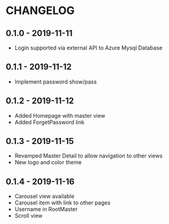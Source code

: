 ﻿# CHANGELOG

## 0.1.0 - 2019-11-11

- Login supported via external API to Azure Mysql Database

## 0.1.1 - 2019-11-12

- Implement password show/pass

## 0.1.2 - 2019-11-12

- Added Homepage with master view
- Added ForgetPassword link

## 0.1.3 - 2019-11-15

- Revamped Master Detail to allow navigation to other views
- New logo and color theme

## 0.1.4 - 2019-11-16

- Carousel view available
- Carousel item with link to other pages
- Username in RootMaster
- Scroll view